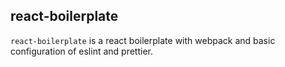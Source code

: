 ## react-boilerplate
`react-boilerplate` is a react boilerplate with webpack and basic configuration of eslint and prettier.

